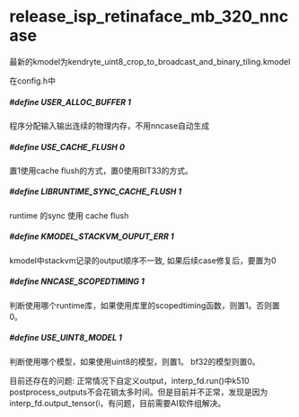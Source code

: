 # release_isp_retinaface_mb_320_nncase


最新的kmodel为kendryte_uint8_crop_to_broadcast_and_binary_tiling.kmodel

在config.h中

##### #define USER_ALLOC_BUFFER       1

程序分配输入输出连续的物理内存，不用nncase自动生成

##### #define USE_CACHE_FLUSH           0

置1使用cache flush的方式，置0使用BIT33的方式。

##### #define LIBRUNTIME_SYNC_CACHE_FLUSH         1
runtime 的sync 使用 cache flush

##### #define KMODEL_STACKVM_OUPUT_ERR    1
kmodel中stackvm记录的output顺序不一致, 如果后续case修复后，要置为0

##### #define NNCASE_SCOPEDTIMING     1

判断使用哪个runtime库，如果使用库里的scopedtiming函数，则置1。否则置0。

##### #define USE_UINT8_MODEL         1
判断使用哪个模型，如果使用uint8的模型，则置1。 bf32的模型则置0。


目前还存在的问题:
正常情况下自定义output，interp_fd.run()中k510 postprocess_outputs不会花销太多时间。但是目前并不正常，发现是因为interp_fd.output_tensor(i，有问题，目前需要AI软件组解决。
